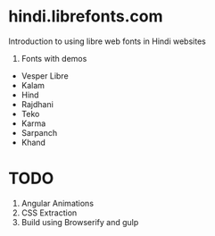 hindi.librefonts.com
====================

Introduction to using libre web fonts in Hindi websites



1. Fonts with demos
  * Vesper Libre 
  * Kalam 
  * Hind 
  * Rajdhani 
  * Teko
  * Karma
  * Sarpanch
  * Khand
  
TODO
====

1. Angular Animations	
2. CSS Extraction
3. Build using Browserify and gulp 
